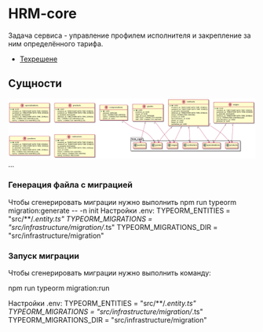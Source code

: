 # HRM-core

Задача сервиса - управление профилем исполнителя и закрепление за ним определённого тарифа.
 

- [Техрешене](https://qleanru.atlassian.net/wiki/spaces/DOCS/pages/1923809281/beta-1+HRM+Core)


## Сущности
![Модели данных](./eml.png)
...

### Генерация файла с миграцией
Чтобы сгенерировать миграции нужно выполнить
npm run typeorm migration:generate -- -n init
Настройки .env:
TYPEORM_ENTITIES = "src/**/*.entity.ts"
TYPEORM_MIGRATIONS = "src/infrastructure/migration/*.ts"
TYPEORM_MIGRATIONS_DIR = "src/infrastructure/migration"

### Запуск миграции
Чтобы сгенерировать миграции нужно выполнить команду:

npm run typeorm migration:run

Настройки .env:
TYPEORM_ENTITIES = "src/**/*.entity.ts"
TYPEORM_MIGRATIONS = "src/infrastructure/migration/*.ts"
TYPEORM_MIGRATIONS_DIR = "src/infrastructure/migration"
